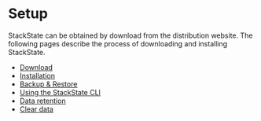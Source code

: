 # Setup

StackState can be obtained by download from the distribution website. The following pages describe the process of downloading and installing StackState.‌

* ​[Download](download/)​
* ​[Installation](installation/)​
* ​[Backup & Restore](backup_restore/)​
* ​[Using the StackState CLI](cli/)​
* ​[Data retention](retention/)​
* ​[Clear data](clear_data.md)​



